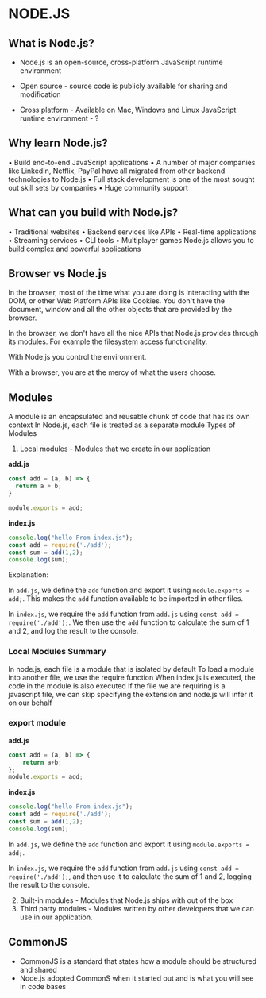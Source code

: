 # NODE.JS

## What is Node.js?

- Node.js is an open-source, cross-platform JavaScript runtime environment

- Open source - source code is publicly available for sharing and modification

- Cross platform - Available on Mac, Windows and Linux
JavaScript runtime environment - ?

## Why learn Node.js?
• Build end-to-end JavaScript applications
• A number of major companies like LinkedIn, Netflix, PayPal have all migrated from other backend technologies to Node.js
• Full stack development is one of the most sought out skill sets by companies
• Huge community support

## What can you build with Node.js?
• Traditional websites
• Backend services like APIs
• Real-time applications
• Streaming services
• CLI tools
• Multiplayer games
Node.js allows you to build complex and powerful applications

## Browser vs Node.js

In the browser, most of the time what you are doing is interacting with the DOM, or other Web Platform APIs like Cookies. You don't have the document, window and all the other objects that are provided by the browser.

In the browser, we don't have all the nice APls that Node.js provides through its modules. For example the filesystem access functionality.

With Node.js you control the environment.

With a browser, you are at the mercy of what the users choose.

## Modules
A module is an encapsulated and reusable chunk of code that has its own context
In Node.js, each file is treated as a separate module
Types of Modules
1. Local modules - Modules that we create in our application

**add.js**
```js
const add = (a, b) => {
  return a + b;
}

module.exports = add;
```

**index.js**
```js
console.log("hello From index.js");
const add = require('./add'); 
const sum = add(1,2); 
console.log(sum);
```

Explanation:

In `add.js`, we define the `add` function and export it using `module.exports = add;`. This makes the `add` function available to be imported in other files.

In `index.js`, we require the `add` function from `add.js` using `const add = require('./add');`. We then use the `add` function to calculate the sum of 1 and 2, and log the result to the console.

### Local Modules Summary
In node.js, each file is a module that is isolated by default To load a module into another file, we use the require function When index.js is executed, the code in the module is also executed
If the file we are requiring is a javascript file, we can skip specifying the extension and node.js will infer it on our behalf

### export module

**add.js**
```js
const add = (a, b) => {
    return a+b;
};
module.exports = add;
```

**index.js**
```js
console.log("hello From index.js");
const add = require('./add');
const sum = add(1,2);
console.log(sum);
```

In `add.js`, we define the `add` function and export it using `module.exports = add;`.

In `index.js`, we require the `add` function from `add.js` using `const add = require('./add');`, and then use it to calculate the sum of 1 and 2, logging the result to the console.

2. Built-in modules - Modules that Node.js ships with out of the box
3. Third party modules - Modules written by other developers that we can use in our application.



## CommonJS
- CommonJS is a standard that states how a module should be structured and shared
- Node.js adopted CommonS when it started out and is what you will see in code bases
